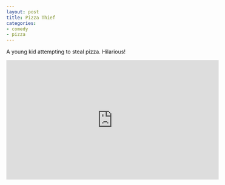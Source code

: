 ```yaml
---
layout: post
title: Pizza Thief
categories:
- comedy
- pizza
---
```


A young kid attempting to steal pizza. Hilarious!

<iframe width="560" height="315" src="http://www.youtube.com/embed/k53_7isTRDI" frameborder="0" allowfullscreen></iframe>
